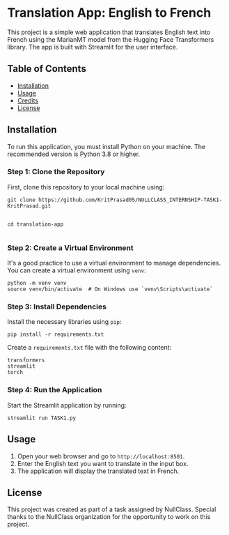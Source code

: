<!DOCTYPE html>
<html lang="en">
<head>
    <meta charset="UTF-8">
    <meta name="viewport" content="width=device-width, initial-scale=1.0">
</head>
<body>

<h1>Translation App: English to French</h1>
<p>This project is a simple web application that translates English text into French using the MarianMT model from the Hugging Face Transformers library. The app is built with Streamlit for the user interface.</p>

<h2>Table of Contents</h2>
<ul>
    <li><a href="#installation">Installation</a></li>
    <li><a href="#usage">Usage</a></li>
    <li><a href="#credits">Credits</a></li>
    <li><a href="#license">License</a></li>
</ul>

<h2 id="installation">Installation</h2>
<p>To run this application, you must install Python on your machine. The recommended version is Python 3.8 or higher.</p>

<h3>Step 1: Clone the Repository</h3>
<p>First, clone this repository to your local machine using:</p>
<pre><code>git clone https://github.com/KritPrasad05/NULLCLASS_INTERNSHIP-TASK1-KritPrasad.git
  
cd translation-app
</code></pre>

<h3>Step 2: Create a Virtual Environment</h3>
<p>It's a good practice to use a virtual environment to manage dependencies. You can create a virtual environment using <code>venv</code>:</p>
<pre><code>python -m venv venv
source venv/bin/activate  # On Windows use `venv\Scripts\activate`
</code></pre>

<h3>Step 3: Install Dependencies</h3>
<p>Install the necessary libraries using <code>pip</code>:</p>
<pre><code>pip install -r requirements.txt
</code></pre>
<p>Create a <code>requirements.txt</code> file with the following content:</p>
<pre><code>transformers
streamlit
torch
</code></pre>

<h3>Step 4: Run the Application</h3>
<p>Start the Streamlit application by running:</p>
<pre><code>streamlit run TASK1.py
</code></pre>

<h2 id="usage">Usage</h2>
<ol>
    <li>Open your web browser and go to <code>http://localhost:8501</code>.</li>
    <li>Enter the English text you want to translate in the input box.</li>
    <li>The application will display the translated text in French.</li>
</ol>

<h2 id="license">License</h2>
<p>This project was created as part of a task assigned by NullClass. Special thanks to the NullClass organization for the opportunity to work on this project.</p>

</body>
</html>
